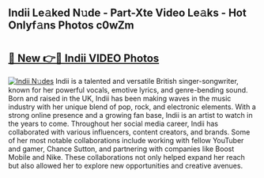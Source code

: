 ## Indii Le𝚊ked N𝚞de - Part-Xte Video Le𝚊ks - Hot Onlyf𝚊ns Photos c0wZm

# <h2><a href="http://ab45469.deff.icu/?id=Indii">🔗 New 👉🔴 Indii VIDEO Photos</a></h2>

[![Indii N𝚞des](https://i.imgur.com/rIISA9y.gif)](http://ab45469.deff.icu/?id=Indii)
Indii is a talented and versatile British singer-songwriter, known for her powerful vocals, emotive lyrics, and genre-bending sound. Born and raised in the UK, Indii has been making waves in the music industry with her unique blend of pop, rock, and electronic elements. With a strong online presence and a growing fan base, Indii is an artist to watch in the years to come. Throughout her social media career, Indii has collaborated with various influencers, content creators, and brands. Some of her most notable collaborations include working with fellow YouTuber and gamer, Chance Sutton, and partnering with companies like Boost Mobile and Nike. These collaborations not only helped expand her reach but also allowed her to explore new opportunities and creative avenues.
